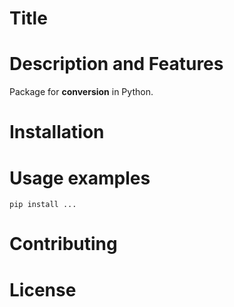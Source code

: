 # Title

# Description and Features
Package for **conversion** in Python.

# Installation

# Usage examples
``` pip install ... ```

# Contributing

# License
